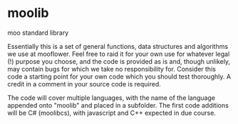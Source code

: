 # moolib 
moo standard library

Essentially this is a set of general functions, data structures and algorithms we use at mooflower.  Feel free to raid it for your own use for whatever legal (!) purpose you choose, and the code is provided as is and, though unlikely, may contain bugs for which we take no responsibility for.  Consider this code a starting point for your own code which you should test thoroughly.  A credit in a comment in your source code is required.

The code will cover multiple languages, with the name of the language appended onto "moolib" and placed in a subfolder.  The first code additions will be C# (moolibcs), with javascript and C++ expected in due course.
